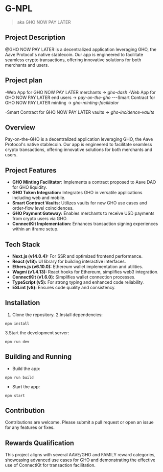 # G-NPL

> aka GHO NOW PAY LATER

## Project Description

@GHO NOW PAY LATER is a decentralized application leveraging GHO, the Aave Protocol's native stablecoin. Our app is engineered to facilitate seamless crypto transactions, offering innovative solutions for both merchants and users.

## Project plan

-Web App for GHO NOW PAY LATER merchants -> *gho-dash*
-Web App for GHO NOW PAY LATER end users -> *pay-on-the-gho*
---Smart Contract for GHO NOW PAY LATER minting -> *gho-minting-facilitator*

-Smart Contract for GHO NOW PAY LATER vaults -> *gho-incidence-vaults*

## Overview

Pay-on-the-GHO is a decentralized application leveraging GHO, the Aave Protocol's native stablecoin. Our app is engineered to facilitate seamless crypto transactions, offering innovative solutions for both merchants and users.

## Project Features

- **GHO Minting Facilitator:** Implements a contract proposed to Aave DAO for GHO liquidity.
- **GHO Token Integration:** Integrates GHO in versatile applications including web and mobile.
- **Smart Contract Vaults:** Utilizes vaults for new GHO use cases and order-flow level coincidences.
- **GHO Payment Gateway:** Enables merchants to receive USD payments from crypto users via GHO.
- **ConnectKit Implementation:** Enhances transaction signing experiences within an iframe setup.

## Tech Stack

- **Next.js (v14.0.4):** For SSR and optimized frontend performance.
- **React (v18):** UI library for building interactive interfaces.
- **Ethers.js (v6.10.0):** Ethereum wallet implementation and utilities.
- **Wagmi (v1.4.13):** React hooks for Ethereum, simplifies web3 integration.
- **ConnectKit (v1.6.0):** Simplifies wallet connection processes.
- **TypeScript (v5):** For strong typing and enhanced code reliability.
- **ESLint (v8):** Ensures code quality and consistency.

## Installation

1. Clone the repository.
2.Install dependencies:

``` shell
npm install

```

3.Start the development server:

``` shell
npm run dev

```

## Building and Running

- Build the app:

``` shell
npm run build

```

- Start the app:

``` shell
npm start

```

## Contribution

Contributions are welcome. Please submit a pull request or open an issue for any features or fixes.

## Rewards Qualification

This project aligns with several AAVE/GHO and FAMILY reward categories, showcasing advanced use cases for GHO and demonstrating the effective use of ConnectKit for transaction facilitation.
